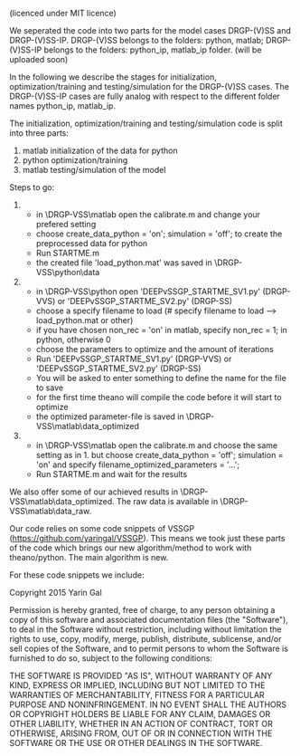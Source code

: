 (licenced under MIT licence)

We seperated the code into two parts for the model cases DRGP-(V)SS and DRGP-(V)SS-IP.
DRGP-(V)SS belongs to the folders: python, matlab;
DRGP-(V)SS-IP belongs to the folders: python_ip, matlab_ip folder. (will be uploaded soon)

In the following we describe the stages for initialization, optimization/training and testing/simulation for the DRGP-(V)SS cases.
The DRGP-(V)SS-IP cases are fully analog with respect to the different folder names python_ip, matlab_ip.

The initialization, optimization/training and testing/simulation code is split into three parts:

1. matlab initialization of the data for python
2. python optimization/training
3. matlab testing/simulation of the model

Steps to go:

1. - in \DRGP-VSS\matlab open the calibrate.m and change your prefered setting
   - choose create_data_python = 'on'; simulation = 'off'; to create the preprocessed data for python
   - Run STARTME.m
   - the created file 'load_python.mat' was saved in \DRGP-VSS\python\data
2. - in \DRGP-VSS\python open 'DEEPvSSGP_STARTME_SV1.py' (DRGP-VVS) or 'DEEPvSSGP_STARTME_SV2.py' (DRGP-SS)
   - choose a specify filename to load (# specify filename to load --> load_python.mat or other)
   - if you have chosen non_rec = 'on' in matlab, specify non_rec = 1; in python, otherwise 0
   - choose the parameters to optimize and the amount of iterations
   - Run 'DEEPvSSGP_STARTME_SV1.py' (DRGP-VVS) or 'DEEPvSSGP_STARTME_SV2.py' (DRGP-SS)
   - You will be asked to enter something to define the name for the file to save
   - for the first time theano will compile the code before it will start to optimize
   - the optimized parameter-file is saved in \DRGP-VSS\matlab\data_optimized
3. - in \DRGP-VSS\matlab open the calibrate.m and choose the same setting as in 1. but
     choose create_data_python = 'off'; simulation = 'on' and specify
     filename_optimized_parameters = '...';
   - Run STARTME.m and wait for the results
   
We also offer some of our achieved results in \DRGP-VSS\matlab\data_optimized.
The raw data is available in \DRGP-VSS\matlab\data_raw.

Our code relies on some code snippets of VSSGP (https://github.com/yaringal/VSSGP).
This means we took just these parts of the code which brings our new algorithm/method to work with theano/python.
The main algorithm is new.

For these code snippets we include:

Copyright 2015 Yarin Gal

Permission is hereby granted, free of charge, to any person obtaining a copy of this software and associated documentation files (the "Software"), to deal in the Software without restriction, including without limitation the rights to use, copy, modify, merge, publish, distribute, sublicense, and/or sell copies of the Software, and to permit persons to whom the Software is furnished to do so, subject to the following conditions:

THE SOFTWARE IS PROVIDED "AS IS", WITHOUT WARRANTY OF ANY KIND, EXPRESS OR IMPLIED, INCLUDING BUT NOT LIMITED TO THE WARRANTIES OF MERCHANTABILITY, FITNESS FOR A PARTICULAR PURPOSE AND NONINFRINGEMENT. IN NO EVENT SHALL THE AUTHORS OR COPYRIGHT HOLDERS BE LIABLE FOR ANY CLAIM, DAMAGES OR OTHER LIABILITY, WHETHER IN AN ACTION OF CONTRACT, TORT OR OTHERWISE, ARISING FROM, OUT OF OR IN CONNECTION WITH THE SOFTWARE OR THE USE OR OTHER DEALINGS IN THE SOFTWARE.


